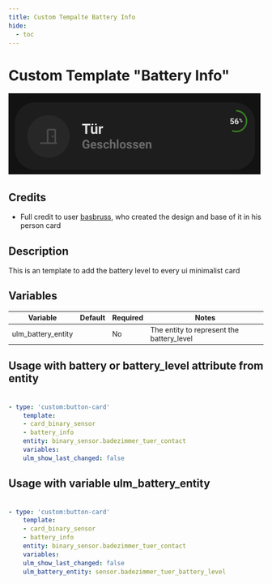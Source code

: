 ```yaml
---
title: Custom Tempalte Battery Info
hide:
  - toc
---
```


<!-- markdownlint-disable MD046 -->

# Custom Template "Battery Info"

![example_batter_info_template](ui_minimalist_battery_info_example.png)

## Credits

- Full credit to user [basbruss](https://github.com/basbruss), who created the design and base of it in his person card

## Description

This is an template to add the battery level to every ui minimalist card

## Variables

| Variable                                     | Default | Required | Notes                                                                    |
| -------------------------------------------- | ------- | -------- | ------------------------------------------------------------------------ |
| ulm_battery_entity                           |         | No       | The entity to represent the battery_level

## Usage with battery or battery_level attribute from entity

```yaml

- type: 'custom:button-card'
    template:
    - card_binary_sensor
    - battery_info
    entity: binary_sensor.badezimmer_tuer_contact
    variables:
    ulm_show_last_changed: false

```

## Usage with variable ulm_battery_entity

```yaml

- type: 'custom:button-card'
    template:
    - card_binary_sensor
    - battery_info
    entity: binary_sensor.badezimmer_tuer_contact
    variables:
    ulm_show_last_changed: false
    ulm_battery_entity: sensor.badezimmer_tuer_battery_level

```